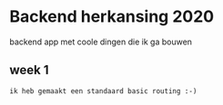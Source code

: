 # Backend herkansing 2020

backend app met coole dingen die ik ga bouwen

## week 1

    ik heb gemaakt een standaard basic routing :-)